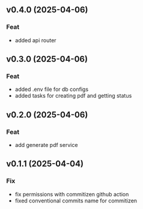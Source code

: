 ## v0.4.0 (2025-04-06)

### Feat

- added api router

## v0.3.0 (2025-04-06)

### Feat

- added .env file for db configs
- added tasks for creating pdf and getting status

## v0.2.0 (2025-04-06)

### Feat

- add generate pdf service

## v0.1.1 (2025-04-04)

### Fix

- fix permissions with commitizen github action
- fixed conventional commits name for commitizen
